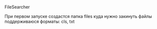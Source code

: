 FileSearcher

При первом запуске создастся папка files куда нужно закинуть файлы 
поддерживаюся форматы: cls, txt
